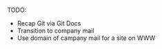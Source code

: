 TODO: 
 - Recap Git via Git Docs
 - Transition to company mail 
 - Use domain of campany mail for a site on WWW
